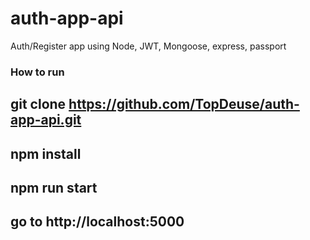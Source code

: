 # auth-app-api
Auth/Register app using Node, JWT, Mongoose, express, passport

### How to run

## git clone https://github.com/TopDeuse/auth-app-api.git
## npm install
## npm run start
## go to http://localhost:5000
